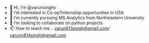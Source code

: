 - 👋 Hi, I’m @varunsinghv
- 👀 I’m interested in Co-op?internship opportunities in USA
- 🌱 I’m currently pursuing MS Analytics from Northeastern University 
- 💞️ I’m looking to collaborate on python projects 
- 📫 How to reach me .. varun813singh@gmail.com/ varunx814singh@gmail.com

<!---
varunsinghv/varunsinghv is a ✨ special ✨ repository because its `README.md` (this file) appears on your GitHub profile.
You can click the Preview link to take a look at your changes.
--->
